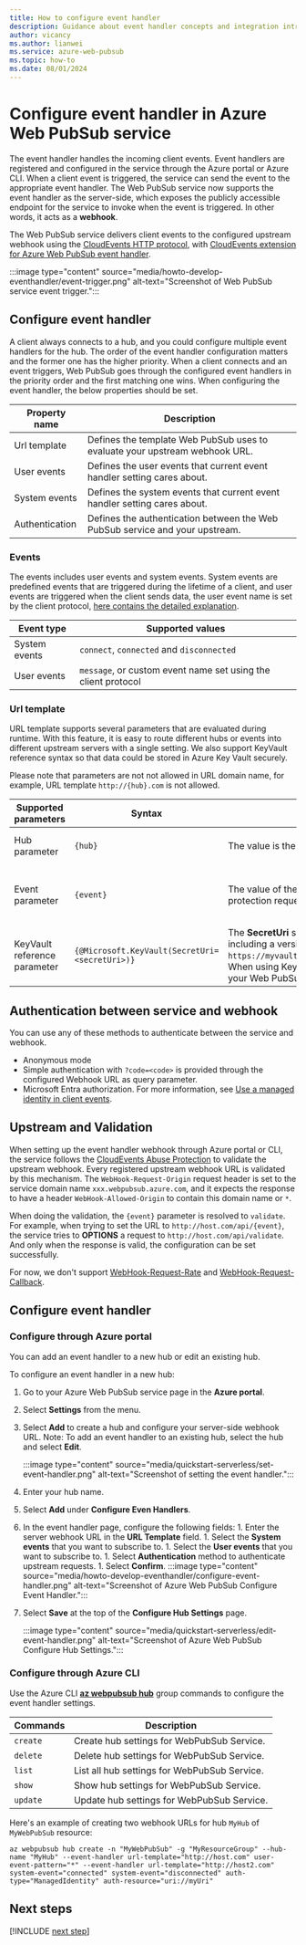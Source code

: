 ```yaml
---
title: How to configure event handler
description: Guidance about event handler concepts and integration introduction when develop with Azure Web PubSub service.
author: vicancy
ms.author: lianwei
ms.service: azure-web-pubsub
ms.topic: how-to
ms.date: 08/01/2024
---
```


# Configure event handler in Azure Web PubSub service

The event handler handles the incoming client events. Event handlers are registered and configured in the service through the Azure portal or Azure CLI. When a client event is triggered, the service can send the event to the appropriate event handler. The Web PubSub service now supports the event handler as the server-side, which exposes the publicly accessible endpoint for the service to invoke when the event is triggered. In other words, it acts as a **webhook**.

The Web PubSub service delivers client events to the configured upstream webhook using the [CloudEvents HTTP protocol](https://github.com/cloudevents/spec/blob/v1.0.1/http-protocol-binding.md), with [CloudEvents extension for Azure Web PubSub event handler](reference-cloud-events.md).

:::image type="content" source="media/howto-develop-eventhandler/event-trigger.png" alt-text="Screenshot of Web PubSub service event trigger.":::

## Configure event handler

A client always connects to a hub, and you could configure multiple event handlers for the hub. The order of the event handler configuration matters and the former one has the higher priority. When a client connects and an event triggers, Web PubSub goes through the configured event handlers in the priority order and the first matching one wins. When configuring the event handler, the below properties should be set.

|Property name | Description |
|--|--|
| Url template | Defines the template Web PubSub uses to evaluate your upstream webhook URL. |
| User events | Defines the user events that current event handler setting cares about. |
| System events | Defines the system events that current event handler setting cares about. |
| Authentication | Defines the authentication between the Web PubSub service and your upstream. |

### Events

The events includes user events and system events. System events are predefined events that are triggered during the lifetime of a client, and user events are triggered when the client sends data, the user event name is set by the client protocol, [here contains the detailed explanation](concept-service-internals.md#client-protocol).

Event type | Supported values |
|--|--|
System events | `connect`, `connected` and `disconnected` |
User events | `message`, or custom event name set using the client protocol |

### Url template

URL template supports several parameters that are evaluated during runtime. With this feature, it is easy to route different hubs or events into different upstream servers with a single setting. We also support KeyVault reference syntax so that data could be stored in Azure Key Vault securely.

Please note that parameters are not not allowed in URL domain name, for example, URL template `http://{hub}.com` is not allowed.

| Supported parameters | Syntax | Description | Samples |
|--|--|--|--|
| Hub parameter | `{hub}` | The value is the hub that the client connects to. | When a client connects to `client/hubs/chat`, an URL template `http://host.com/api/{hub}` evaluates to `http://host.com/api/chat` because for this client, hub is `chat`. |
| Event parameter | `{event}` | The value of the triggered event. `event` values are listed [here](#events).The event value for abuse protection requests is `validate` as explained [here](#upstream-and-validation). | If there is an URL template `http://host.com/api/{hub}/{event}` configured for event `connect`, When a client connects to `client/hubs/chat`, Web PubSub initiates a POST request to the evaluated URL `http://host.com/api/chat/connect` when the client is connecting, since for this client event, hub is `chat` and the event triggering this event handler setting is `connect`.  |
| KeyVault reference parameter | `{@Microsoft.KeyVault(SecretUri=<secretUri>)}` | The **SecretUri** should be the full data-plane URI of a secret in the vault, optionally including a version, e.g., `https://myvault.vault.azure.net/secrets/mysecret/` or `https://myvault.vault.azure.net/secrets/mysecret/ec96f02080254f109c51a1f14cdb1931`. When using KeyVault reference, you also need to configure the authentication between your Web PubSub service and your KeyVault service, check [here](howto-use-managed-identity.md#use-a-managed-identity-for-key-vault-reference) for detailed steps. | `@Microsoft.KeyVault(SecretUri=https://myvault.vault.azure.net/secrets/mysecret/)` |

## Authentication between service and webhook

You can use any of these methods to authenticate between the service and webhook.

- Anonymous mode
- Simple authentication with `?code=<code>` is provided through the configured Webhook URL as query parameter.
- Microsoft Entra authorization. For more information, see [Use a managed identity in client events](howto-use-managed-identity.md#use-a-managed-identity-in-client-events-scenarios).

## Upstream and Validation
When setting up the event handler webhook through Azure portal or CLI, the service follows the [CloudEvents Abuse Protection](https://github.com/cloudevents/spec/blob/v1.0/http-webhook.md#4-abuse-protection) to validate the upstream webhook. Every registered upstream webhook URL is validated by this mechanism. The `WebHook-Request-Origin` request header is set to the service domain name `xxx.webpubsub.azure.com`, and it expects the response to have a header `WebHook-Allowed-Origin` to contain this domain name or `*`.

When doing the validation, the `{event}` parameter is resolved to `validate`. For example, when trying to set the URL to `http://host.com/api/{event}`, the service tries to **OPTIONS** a request to `http://host.com/api/validate`. And only when the response is valid, the configuration can be set successfully.

For now, we don't support [WebHook-Request-Rate](https://github.com/cloudevents/spec/blob/v1.0/http-webhook.md#414-webhook-request-rate) and [WebHook-Request-Callback](https://github.com/cloudevents/spec/blob/v1.0/http-webhook.md#413-webhook-request-callback).


## Configure event handler

### Configure through Azure portal

You can add an event handler to a new hub or edit an existing hub.

To configure an event handler in a new hub:

1. Go to your Azure Web PubSub service page in the **Azure portal**.
1. Select **Settings** from the menu.
1. Select **Add** to create a hub and configure your server-side webhook URL. Note: To add an event handler to an existing hub, select the hub and select **Edit**.

   :::image type="content" source="media/quickstart-serverless/set-event-handler.png" alt-text="Screenshot of setting the event handler.":::

1. Enter your hub name.
1. Select **Add** under **Configure Even Handlers**.
1. In the event handler page, configure the following fields: 1. Enter the server webhook URL in the **URL Template** field. 1. Select the **System events** that you want to subscribe to. 1. Select the **User events** that you want to subscribe to. 1. Select **Authentication** method to authenticate upstream requests. 1. Select **Confirm**.
   :::image type="content" source="media/howto-develop-eventhandler/configure-event-handler.png" alt-text="Screenshot of Azure Web PubSub Configure Event Handler.":::

1. Select **Save** at the top of the **Configure Hub Settings** page.

   :::image type="content" source="media/quickstart-serverless/edit-event-handler.png" alt-text="Screenshot of Azure Web PubSub Configure Hub Settings.":::

### Configure through Azure CLI

Use the Azure CLI [**az webpubsub hub**](/cli/azure/webpubsub/hub) group commands to configure the event handler settings.

| Commands | Description                                  |
| -------- | -------------------------------------------- |
| `create` | Create hub settings for WebPubSub Service.   |
| `delete` | Delete hub settings for WebPubSub Service.   |
| `list`   | List all hub settings for WebPubSub Service. |
| `show`   | Show hub settings for WebPubSub Service.     |
| `update` | Update hub settings for WebPubSub Service.   |

Here's an example of creating two webhook URLs for hub `MyHub` of `MyWebPubSub` resource:

```azurecli-interactive
az webpubsub hub create -n "MyWebPubSub" -g "MyResourceGroup" --hub-name "MyHub" --event-handler url-template="http://host.com" user-event-pattern="*" --event-handler url-template="http://host2.com" system-event="connected" system-event="disconnected" auth-type="ManagedIdentity" auth-resource="uri://myUri"
```

## Next steps

[!INCLUDE [next step](includes/include-next-step.md)]
